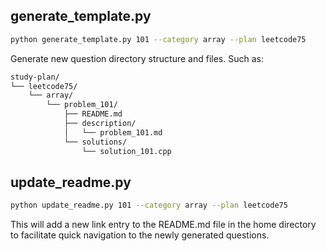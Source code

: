 ## generate_template.py

```sh
python generate_template.py 101 --category array --plan leetcode75
```
Generate new question directory structure and files.
Such as:
```sh
study-plan/
└── leetcode75/
    └── array/
        └── problem_101/
            ├── README.md
            ├── description/
            │   └── problem_101.md
            └── solutions/
                └── solution_101.cpp
```


## update_readme.py
```sh
python update_readme.py 101 --category array --plan leetcode75
```
This will add a new link entry to the README.md file in the home directory to facilitate quick navigation to the newly generated questions.